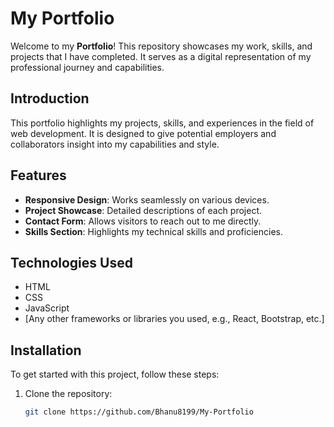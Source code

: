 # My Portfolio

Welcome to my **Portfolio**! This repository showcases my work, skills, and projects that I have completed. It serves as a digital representation of my professional journey and capabilities.

## Introduction

This portfolio highlights my projects, skills, and experiences in the field of web development. It is designed to give potential employers and collaborators insight into my capabilities and style.

## Features

- **Responsive Design**: Works seamlessly on various devices.
- **Project Showcase**: Detailed descriptions of each project.
- **Contact Form**: Allows visitors to reach out to me directly.
- **Skills Section**: Highlights my technical skills and proficiencies.

## Technologies Used

- HTML
- CSS
- JavaScript
- [Any other frameworks or libraries you used, e.g., React, Bootstrap, etc.]

## Installation

To get started with this project, follow these steps:

1. Clone the repository:
   ```bash
   git clone https://github.com/Bhanu8199/My-Portfolio
